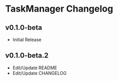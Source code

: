 # TaskManager Changelog
## v0.1.0-beta
 - Initial Release
## v0.1.0-beta.2
 - Edit/Update README
 - Edit/Update CHANGELOG